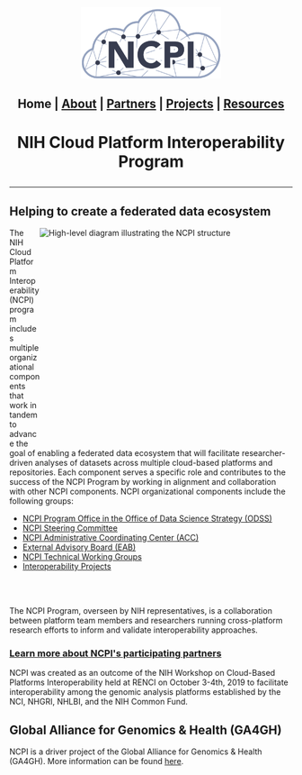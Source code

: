 <p align="center"><img src="https://github.com/NCPITest/.github/blob/main/profile/ncpi-logo-close-crop.png" width="250" alt="NCPI Logo"/></p>

<div align="center">
  <h2>
    <a> Home</a> |
    <a href="https://github.com/NIH-NCPI/About/blob/main/README.md">About</a> |
    <a href="https://github.com/NIH-NCPI/Partners/blob/main/README.md">Partners</a> |
    <a href="https://github.com/NIH-NCPI/Interoperability-Projects">Projects</a> |
    <a href="https://github.com/NIH-NCPI/Resources/blob/main/README.md">Resources</a>
  </h2>
</div>

# <p align="center"> NIH Cloud Platform Interoperability Program  </p>

* * *

Helping to create a federated data ecosystem
--------------------------------------------
<img src="https://github.com/NIH-NCPI/.github/blob/main/profile/ncpi-diagram.png"
     align="right"
     alt="High-level diagram illustrating the NCPI structure"
     width="450"
     height="384" />

The NIH Cloud Platform Interoperability (NCPI) program includes multiple organizational components that work in tandem to advance the goal of enabling a federated data ecosystem that will facilitate researcher-driven analyses of datasets across multiple cloud-based platforms and repositories. Each component serves a specific role and contributes to the success of the NCPI Program by working in alignment and collaboration with other NCPI components. NCPI organizational components include the following groups:
*   [NCPI Program Office in the Office of Data Science Strategy (ODSS)](NIH-ODSS.md)
*   [NCPI Steering Committee](Steering-Committee.md)
*   [NCPI Administrative Coordinating Center (ACC)](ACC.md)
*   [External Advisory Board (EAB)](EAB.md)
*   [NCPI Technical Working Groups](Working-Groups.md)
*   [Interoperability Projects](https://github.com/NIH-NCPI/Interoperability-Projects/blob/main/README.md)


<br>
<br>

The NCPI Program, overseen by NIH representatives, is a collaboration between platform team members and researchers running cross-platform research efforts to inform and validate interoperability approaches.

### [Learn more about NCPI's participating partners](https://github.com/NIH-NCPI/Partners/blob/main/README.md)

NCPI was created as an outcome of the NIH Workshop on Cloud-Based Platforms Interoperability held at RENCI on October 3-4th, 2019 to facilitate interoperability among the genomic analysis platforms established by the NCI, NHGRI, NHLBI, and the NIH Common Fund.

<h2> Global Alliance for Genomics & Health (GA4GH) </h2>

NCPI is a driver project of the Global Alliance for Genomics & Health (GA4GH). More information can be found [here](GA4GH.md). 
